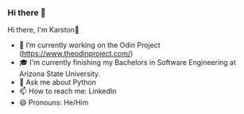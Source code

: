 ### Hi there 👋
Hi there, I'm Karston👋
- 🔭 I’m currently working on the Odin Project (https://www.theodinproject.com/)
- 🎓 I'm currently finishing my Bachelors in Software Engineering at Arizona State University.
- 💬 Ask me about Python
- 📫 How to reach me: LinkedIn
- 😄 Pronouns: He/Him
<!--
**KStegall/KStegall** is a ✨ _special_ ✨ repository because its `README.md` (this file) appears on your GitHub profile.

Here are some ideas to get you started:

- 🔭 I’m currently working on ...
- 🌱 I’m currently learning ...
- 👯 I’m looking to collaborate on ...
- 🤔 I’m looking for help with ...
- 💬 Ask me about ...
- 📫 How to reach me: ...
- 😄 Pronouns: ...
- ⚡ Fun fact: ...
-->
